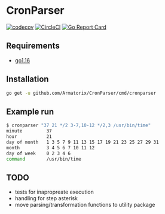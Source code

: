 # CronParser

[![codecov](https://codecov.io/gh/Armatorix/CronParser/branch/main/graph/badge.svg?token=IVZ5PJTZBF)](https://codecov.io/gh/Armatorix/CronParser)
[![CircleCI](https://circleci.com/gh/Armatorix/CronParser/tree/main.svg?style=shield)](https://app.circleci.com/pipelines/github/Armatorix/CronParser)
[![Go Report Card](https://goreportcard.com/badge/github.com/Armatorix/CronParser)](https://goreportcard.com/report/github.com/Armatorix/CronParser)

## Requirements

- [go1.16](https://golang.org/doc/install)

## Installation

```bash
go get -u github.com/Armatorix/CronParser/cmd/cronparser
```

## Example run

```bash
$ cronparser "37 21 */2 3-7,10-12 */2,3 /usr/bin/time"
minute         37
hour           21
day of month   1 3 5 7 9 11 13 15 17 19 21 23 25 27 29 31
month          3 4 5 6 7 10 11 12
day of week    0 2 3 4 6
command        /usr/bin/time

```

## TODO

- tests for inapropreate execution
- handling for step asterisk
- move parsing/transformation functions to utility package

